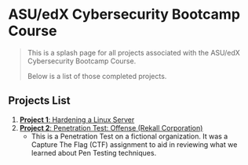 # ASU/edX Cybersecurity Bootcamp Course

> This is a splash page for all projects associated with the ASU/edX Cybersecurity Bootcamp Course.
>
> Below is a list of those completed projects.

## Projects List

1. [__Project 1__: Hardening a Linux Server](https://github.com/stached-developer/asu-edx-bcs/tree/main/Project_01)
2. [__Project 2__: Penetration Test: Offense (Rekall Corporation)](https://github.com/stached-developer/asu-edx-bcs/tree/main/Project_02)
   - This is a Penetration Test on a fictional organization. It was a Capture The Flag (CTF) assignment to aid in reviewing what we learned about Pen Testing techniques.